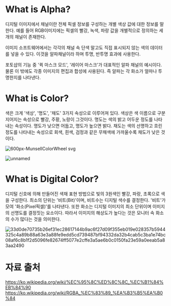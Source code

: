 # What is Alpha?

디지털 이미지에서 채널이란 전체 픽셀 정보를 구성하는 개별 색상 값에 대한 정보를 말한다. 예를 들어 RGB이미지에는 픽셀의 빨강, 녹색, 파랑 값을 개별적으로 정의하는 세 개의 채널이 존재한다.

이미지 소프트웨어에서는 각각의 채널 속 단색 말고도 직접 표시되지 않는 색의 데이터를 넣을 수 있다. 이것을 알파채널이라 하며 투명, 반투명 효과에 사용한다.

포토샵의 기능 중 '퀵 마스크 모드', '레이어 마스크'가 대표적인 알파 채널의 예시이다. 물론 이 밖에도 각종 이미지의 편집과 합성에 사용된다. 즉 알파는 각 화소가 얼마나 투명한지를 나타낸다.


# What is Color?

색은 크게 '색상', '명도', '채도' 3가지 속성으로 이루어져 있다. 색상은 색 이름으로 구분지어지는 속성으로 빨강, 주황, 노랑이 그것이다. 명도는 색의 밝고 어두운 정도를 나타내는 속성이다. 명도가 낮으면 어둡고, 명도가 높으면 밝다. 채도는 색의 선명하고 흐린 정도를 나타내는 속성으로 회색, 흰색, 검정과 같은 무채색에 가까울수록 채도가 낮은 것이다.

![600px-MunsellColorWheel svg](https://user-images.githubusercontent.com/71221618/93717828-3d09ed80-fbb3-11ea-8765-ce09e8fc0ebd.png)

![unnamed](https://user-images.githubusercontent.com/71221618/93717902-9e31c100-fbb3-11ea-9448-951d36be836e.jpg)


# What is Digital Color?

디지털 신호에 의해 만들어진 색채 표현 방법으로 빛의 3원색인 빨강, 파랑, 초록으로 색을 구성한다. 최소의 단위는 '비트(Bit)'이며, 비트수는 디지털 색수를 결정한다. '비트'가 모여 '화소(Pixel픽셀)'를 나타낸다. 또한 화소는 디지털 이미지의 최소 단위이며 이미지의 선명도를 결정짓는 요소이다. 따라서 이미지의 해상도가 높다는 것은 모니터 속 화소의 수가 많다는 것을 의미한다.

![33d0de70735b26ef31ec28617144b9ac6f27d09f355eb019e028357b5944325c4a89b88a63e3a88fe9edd5cd739487bf94332da32b4cab5c3ba1e74bc08af6c8b1f2d5096fe82674ff5077e2cffe3a5ae6b0c0150fa23e59a0eeab5a83aa2490](https://user-images.githubusercontent.com/71221618/93718193-72afd600-fbb5-11ea-83c7-e1afd31652bd.png)



# 자료 출처

https://ko.wikipedia.org/wiki/%EC%95%8C%ED%8C%8C_%EC%B1%84%EB%84%90
https://ko.wikipedia.org/wiki/RGBA_%EC%83%89_%EA%B3%B5%EA%B0%84
